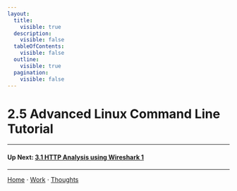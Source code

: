 ```yaml
---
layout:
  title:
    visible: true
  description:
    visible: false
  tableOfContents:
    visible: false
  outline:
    visible: true
  pagination:
    visible: false
---
```


# 2.5 Advanced Linux Command Line Tutorial

***

#### Up Next: [3.1 HTTP Analysis using Wireshark 1](../3-basic-networking-skills-for-digital-forensics/3.1-http-analysis-using-wireshark-1.md)

***

[Home](https://sophiecchen.gitbook.io/sophie-chen) ⋅ [Work](https://sophiecchen.gitbook.io/sophie-chen/work) ⋅ [Thoughts](https://sophiecchen.gitbook.io/sophie-chen/thoughts)
